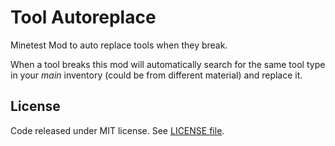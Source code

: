 # Tool Autoreplace

Minetest Mod to auto replace tools when they break.

When a tool breaks this mod will automatically search for the same tool type in
your *main* inventory (could be from different material) and replace it.

## License

Code released under MIT license. See [LICENSE file](./LICENSE).
